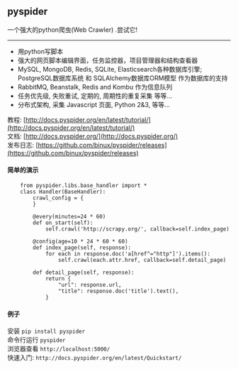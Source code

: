 ## pyspider 
一个强大的python爬虫(Web Crawler) .尝试它!
****
* 用python写脚本
* 强大的网页脚本编辑界面，任务监控器，项目管理器和结构查看器
* MySQL, MongoDB, Redis, SQLite, Elasticsearch各种数据库引擎; PostgreSQL数据库系统 和 SQLAlchemy数据库ORM模型 作为数据库的支持
* RabbitMQ, Beanstalk, Redis and Kombu 作为信息队列
* 任务优先级, 失败重试, 定期的, 周期性的重复采集 等等...
* 分布式架构, 采集 Javascript 页面, Python 2&3, 等等...


教程: [http://docs.pyspider.org/en/latest/tutorial/](http://docs.pyspider.org/en/latest/tutorial/)  
文档: [http://docs.pyspider.org/](http://docs.pyspider.org/)   
发布日志: [https://github.com/binux/pyspider/releases](https://github.com/binux/pyspider/releases)

#### 简单的演示
```
    from pyspider.libs.base_handler import *
    class Handler(BaseHandler):
        crawl_config = {
        }
    
        @every(minutes=24 * 60)
        def on_start(self):
            self.crawl('http://scrapy.org/', callback=self.index_page)
    
        @config(age=10 * 24 * 60 * 60)
        def index_page(self, response):
            for each in response.doc('a[href^="http"]').items():
                self.crawl(each.attr.href, callback=self.detail_page)
    
        def detail_page(self, response):
            return {
                "url": response.url,
                "title": response.doc('title').text(),
            }
```
#### 例子

安装
`pip install pyspider`   
命令行运行 `pyspider`    
浏览器查看 `http://localhost:5000/`   
快速入门: `http://docs.pyspider.org/en/latest/Quickstart/`



